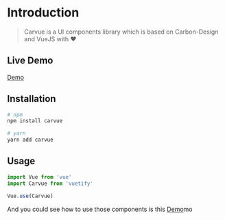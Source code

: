 # Introduction

> Carvue is a UI components library which is based on Carbon-Design and VueJS with ❤️

## Live Demo

[Demo](https://nicholaslee119.github.io/carbon-components-vue/storybook-static/)

## Installation

``` bash
# npm
npm install carvue
```

``` bash
# yarn
yarn add carvue
```

## Usage

```javascript
import Vue from 'vue'
import Carvue from 'vuetify'

Vue.use(Carvue)
```

And you could see how to use those components is this [Demo](https://nicholaslee119.github.io/carbon-components-vue/storybook-static/)mo
